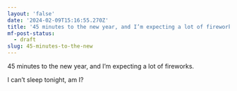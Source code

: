```yaml
---
layout: 'false'
date: '2024-02-09T15:16:55.270Z'
title: '45 minutes to the new year, and I’m expecting a lot of fireworks'
mf-post-status:
  - draft
slug: 45-minutes-to-the-new
---
```

45 minutes to the new year, and I’m expecting a lot of fireworks.

I can’t sleep tonight, am I? 
